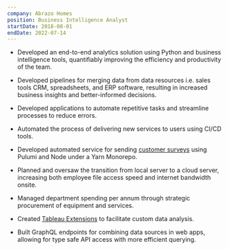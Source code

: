 ```yaml
---
company: Abrazo Homes
position: Business Intelligence Analyst
startDate: 2018-08-01
endDate: 2022-07-14
---
```


- Developed an end-to-end analytics solution using Python and business intelligence tools, quantifiably improving the efficiency and productivity of the team.

- Developed pipelines for merging data from data resources i.e. sales tools CRM, spreadsheets, and ERP software, resulting in increased business insights and better-informed decisions.

- Developed applications to automate repetitive tasks and streamline processes to reduce errors.

- Automated the process of delivering new services to users using CI/CD tools.

- Developed automated service for sending [customer surveys](/projects/customer-surveys/) using Pulumi and Node under a Yarn Monorepo.

<!-- - Increased house closings by at least 10% every year through automation and reporting. -->

- Planned and oversaw the transition from local server to a cloud server, increasing both employee file access speed and internet bandwidth onsite.

- Managed department spending per annum through strategic procurement of equipment and services.

- Created [Tableau Extensions](/projects/tableau-extensions/) to facilitate custom data analysis.

- Built GraphQL endpoints for combining data sources in web apps, allowing for type safe API access with more efficient querying.
